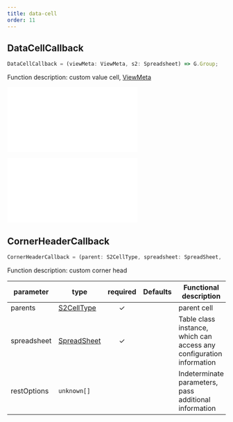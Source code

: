 ```yaml
---
title: data-cell
order: 11
---
```


## DataCellCallback

```js
DataCellCallback = (viewMeta: ViewMeta, s2: Spreadsheet) => G.Group;
```

Function description: custom value cell, [ViewMeta](#viewmeta)

<embed src="@/docs/common/view-meta.zh.md"></embed>

<embed src="@/docs/common/custom/cellCallBack.zh.md"></embed>

## CornerHeaderCallback

```js
CornerHeaderCallback = (parent: S2CellType, spreadsheet: SpreadSheet, ...restOptions: unknown[]) => void;
```

Function description: custom corner head

| parameter   | type                        | required | Defaults | Functional description                                               |
| ----------- | --------------------------- | :------: | -------- | -------------------------------------------------------------------- |
| parents     | [S2CellType](#s2celltype)   |     ✓    |          | parent cell                                                          |
| spreadsheet | [SpreadSheet](#spreadsheet) |     ✓    |          | Table class instance, which can access any configuration information |
| restOptions | `unknown[]`                 |          |          | Indeterminate parameters, pass additional information                |
